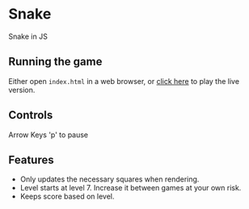 # Snake

Snake in JS

## Running the game

Either open `index.html` in a web browser, or [click here](http://www.jordanroth.xyz/snake) to play the live version.

## Controls

Arrow Keys
'p' to pause

## Features

- Only updates the necessary squares when rendering.
- Level starts at level 7. Increase it between games at your own risk.
- Keeps score based on level.
